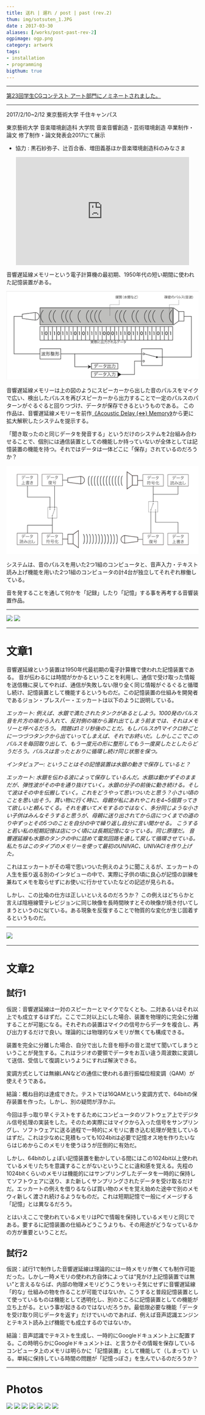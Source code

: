 ```yaml
---
title: 送れ | 遅れ / post | past (rev.2)
thum: img/sotsuten_1.JPG
date : 2017-03-30
aliases: [/works/post-past-rev-2]
ogpimage: ogp.png
category: artwork
tags:
- installation
- programming
bigthum: true
---
```



---

[第23回学生CGコンテスト アート部門にノミネートされました。](/info/23rdcampusgeniusnominate)

---

2017/2/10~2/12 東京藝術大学 千住キャンパス

東京藝術大学 音楽環境創造科 大学院 音楽音響創造・芸術環境創造 卒業制作・論文 修了制作・論文発表会2017にて展示

- 協力 : 黒石紗弥子、辻百合香、増田義基ほか音楽環境創造科のみなさま


<div style="position:relative;width:90%;height: 0;
padding: 0 0 56.25%;overflow: hidden; margin:10px auto;"><iframe src="https://player.vimeo.com/video/210539692?color=ffffff" style="position:absolute;left:0;top:0; width:100%; height:100%;" frameborder="0" webkitallowfullscreen mozallowfullscreen allowfullscreen></iframe></div>

音響遅延線メモリーという電子計算機の最初期、1950年代の短い期間に使われた記憶装置がある。

![](adm_setsumei.png)


音響遅延線メモリーは上の図のようにスピーカーから出した音のパルスをマイクで広い、検出したパルスを再びスピーカーから出力することで一定のパルスのパターンがぐるぐると回りつづけ、データが保存できるというものである。
 この作品は、音響遅延線メモリーを前作[《Acoustic Delay (⇔) Memory》](/works/acoustic-delay-memory)から更に拡大解釈したシステムを提示する。

「聞き取ったのと同じデータを発音する」というだけのシステムを2台組み合わせることで、個別には通信装置としての機能しか持っていないが全体としては記憶装置の機能を持つ。それではデータは一体どこに「保存」されているのだろうか？

![](adm2_setsumei.png)

システムは、音のパルスを用いた2つ1組のコンピュータと、音声入力・テキスト読み上げ機能を用いた2つ1組のコンピュータの計4台が独立してそれぞれ稼働している。

音を発することを通して何かを「記録」したり「記憶」する事を再考する音響装置作品。

---

![](/assets/img/post-past-sotsuten/sotsuten_5.JPG)
![](/assets/img/post-past-sotsuten/sotsuten_2.JPG)

---

# 文章1

音響遅延線という装置は1950年代最初期の電子計算機で使われた記憶装置である。
音が伝わるには時間がかかるということを利用し、通信で受け取った情報を送信機に戻してやれば、通信が失敗しない限り全く同じ情報がぐるぐると循環し続け、記憶装置として機能するというものだ。この記憶装置の仕組みを開発者であるジョン・プレスパー・エッカートは以下のように説明している。

*エッカート: 例えば、水銀で満たされたタンクがあるとしよう。1000発のパルス音を片方の端から入れて、反対側の端から漏れ出てしまう前までは、それはメモリーと呼べるだろう。
問題は1ミリ秒後のことだ。もしパルスが1マイクロ秒ごとに一つづつタンクから出ていってしまえば、それでお終いだ。しかしここでこのパルスを毎回取り出して、もう一度元の形に整形してもう一度戻したとしたらどうだろう。パルスは言ったとおりに循環し続け同じ状態を保つ。*

*インタビュアー: ということはその記憶装置は水銀の動きで保存していると？*

*エッカート: 水銀を伝わる波によって保存しているんだ。水銀は動かずそのままだが、弾性波がその中を通り抜けていく。水銀の分子の前後に動き続ける。そして波はその中を伝搬していく。これをどうやって思いついたと思う？小さい頃のことを思い出そう。買い物に行く時に、母親が私にあれやこれを4~5個買ってきて欲しいと頼んでくる。それを書いてメモするのではなく、多分同じような小さい子供はみんなそうすると思うが、母親に送り出されてから店につくまでの道のり中ずっとその5つのことを自分の中で繰り返し自分に言い聞かせる。
こうすると若い私の短期記憶は店につく頃には長期記憶になっている。同じ原理だ。
音響遅延線も水銀のタンクの中に詰めて電気回路を通して戻して循環させている。私たちはこのタイプのメモリーを使って最初のUNIVAC、UNIVACⅠを作り上げた。*

これはエッカートがその場で思いついた例えのように聞こえるが、エッカートの人生を振り返る別のインタビューの中で、実際に子供の頃に良心が記憶の訓練を兼ねてメモを取らせずにお使いに行かせていたなどの記述が見られる。

しかし、この比喩の仕方は正しいといえるのだろうか？
この例えはどちらかと言えば陰極線管テレビジョンに同じ映像を長時間映すとその映像が焼き付いてしまうというのに似ている。ある現象を反復することで物質的な変化が生じ固着するというものだ。


---

![](/assets/img/post-past-sotsuten/sotsuten_4.JPG)

---

# 文章2

## 試行1

仮説：音響遅延線は一対のスピーカーとマイクでなくとも、二対あるいはそれ以上でも成立するはずだ。ここで二対以上にした場合、装置を物理的に完全に分離することが可能になる。それぞれの装置はマイクの信号からデータを複合し、再び出力するだけで良い。理論的には物理的なメモリが無くても構成できる。

装置を完全に分離した場合、自分で出した音を相手の音と混ぜて聞いてしまうということが発生する。これはラジオの要領でデータをお互い違う周波数に変調して送信、受信して復調というようにすれば解決できる。

変調方式としては無線LANなどの通信に使われる直行振幅位相変調（QAM）が使えそうである。

結論：概ね目的は達成できた。テストでは16QAMという変調方式で、64bitの保存装置を作った。しかし、別の疑問が浮かぶ。

今回は手っ取り早くテストをするためにコンピュータのソフトウェア上でデジタル信号処理の実装をした。そのため実際にはマイクから入った信号をサンプリングし、ソフトウェアに送る過程で一時的にメモリに書き込む処理が発生しているはずだ。これは少なめに見積もっても1024bitは必要で記憶オス地を作りたいならはじめからこのメモリを使うほうが圧倒的に有効だ。

しかし、64bitのしょぼい記憶装置を動かしている間にはこの1024bit以上使われているメモリたちを意識することがないということに違和感を覚える。先程の1024bitくらいのメモリは機能的にはサンプリングしたデータを一時的に保持してソフトウェアに送り、また新しくサンプリングされたデータを受け取るだけだ。エッカートの例えを借りるならば買い物のメモを覚え始めた途中で別のメモウィ新しく渡され続けるようなものだ。これは短期記憶で一般にイメージする「記憶」とは異なるだろう。

とはいえここで使われているメモリはPCで情報を保持しているメモリと同じである。要するに記憶装置の仕組みどうこうよりも、その用途がどうなっているかの方が重要ということだ。

## 試行2

仮説：試行1で制作した音響遅延線は理論的には一時メモリが無くても制作可能だった。しかし一時メモリの使われ方自体によっては“見かけ上記憶装置では無い”と言えるならば、内部の物理メモリどうこうをいっそ気にせずに音響遅延線「的な」仕組みの物を作ることが可能ではないか。こうすると普段記憶装置として使っているものは機能として透明化し、別のところに記憶装置としての機能が立ち上がる。という事が起きるのではないだろうか。最低限必要な機能「データを受け取り同じデータを返す」だけでいいのであれば、例えば音声認識エンジンとテキスト読み上げ機能でも成立するのではないか。

結論：音声認識でテキストを生成し、一時的にGoogleドキュメント上に配置する。この時明らかにGoogleドキュメントは、と言うかその情報を保存しているコンピュータ上のメモリは明らかに「記憶装置」として機能して（しまって）いる。単純に保持している時間の問題が「記憶っぽさ」を生んでいるのだろうか？

---

# Photos

![](/assets/img/post-past-sotsuten/sotsuten_3.JPG)
![](/assets/img/post-past-sotsuten/sotsuten_6.JPG)
![](/assets/img/post-past-sotsuten/sotsuten_11.JPG)
![](/assets/img/post-past-sotsuten/sotsuten_7.JPG)
![](/assets/img/post-past-sotsuten/sotsuten_8.JPG)
![](/assets/img/post-past-sotsuten/sotsuten_9.JPG)
![](/assets/img/post-past-sotsuten/sotsuten_10.JPG)
